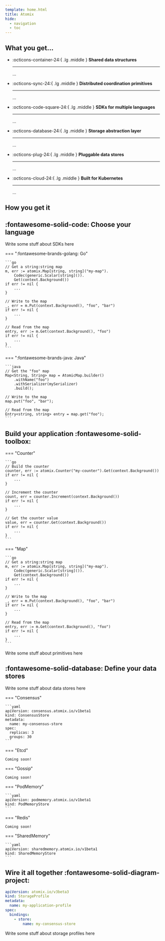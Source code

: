 ```yaml
---
template: home.html
title: Atomix
hide:
  - navigation
  - toc
---
```


## What you get...

<div class="grid cards features" markdown>

-   :octicons-container-24:{ .lg .middle } __Shared data structures__

    ---

    ...

-   :octicons-sync-24:{ .lg .middle } __Distributed coordination primitives__

    ---

    ...

-   :octicons-code-square-24:{ .lg .middle } __SDKs for multiple languages__

    ---

    ...

-   :octicons-database-24:{ .lg .middle } __Storage abstraction layer__

    ---

    ...

-   :octicons-plug-24:{ .lg .middle } __Pluggable data stores__

    ---

    ...

-   :octicons-cloud-24:{ .lg .middle } __Built for Kubernetes__

    ---

    ...

</div>

## How you get it

<div class="grids steps" markdown>

## :fontawesome-solid-code: Choose your language

<div class="grid left-text" markdown>

Write some stuff about SDKs here

=== ":fontawesome-brands-golang: Go"

    ```go
    // Get a string:string map
    m, err := atomix.Map[string, string]("my-map").
        Codec(generic.Scalar[string]()).
        Get(context.Background())
    if err != nil {
        ...
    }

    // Write to the map
    _, err = m.Put(context.Background(), "foo", "bar")
    if err != nil {
        ...
    }

    // Read from the map
    entry, err := m.Get(context.Background(), "foo")
    if err != nil {
        ...
    }
    ```

=== ":fontawesome-brands-java: Java"

    ```java
    // Get the "foo" map
    Map<String, String> map = AtomicMap.builder()
        .withName("foo")
        .withSerializer(mySerializer)
        .build();

    // Write to the map
    map.put("foo", "bar");

    // Read from the map
    Entry<string, string> entry = map.get("foo");
    ```

</div>

## Build your application :fontawesome-solid-toolbox:

<div class="grid right-text" markdown>

=== "Counter"

    ```go
    // Build the counter
    counter, err := atomix.Counter("my-counter").Get(context.Background())
    if err != nil {
        ...
    }

    // Increment the counter
    count, err = counter.Increment(context.Background())
    if err != nil {
        ...
    }

    // Get the counter value
    value, err = counter.Get(context.Background())
    if err != nil {
        ...
    }
    ```

=== "Map"

    ```go
    // Get a string:string map
    m, err := atomix.Map[string, string]("my-map").
        Codec(generic.Scalar[string]()).
        Get(context.Background())
    if err != nil {
        ...
    }

    // Write to the map
    _, err = m.Put(context.Background(), "foo", "bar")
    if err != nil {
        ...
    }

    // Read from the map
    entry, err := m.Get(context.Background(), "foo")
    if err != nil {
        ...
    }
    ```

Write some stuff about primitives here

</div>

## :fontawesome-solid-database: Define your data stores

<div class="grid left-text" markdown>

Write some stuff about data stores here

=== "Consensus"

    ```yaml
    apiVersion: consensus.atomix.io/v1beta1
    kind: ConsensusStore
    metadata:
      name: my-consensus-store
    spec:
      replicas: 3
      groups: 30
    ```

=== "Etcd"

    Coming soon!

=== "Gossip"

    Coming soon!

=== "PodMemory"

    ```yaml
    apiVersion: podmemory.atomix.io/v1beta1
    kind: PodMemoryStore
    ```

=== "Redis"

    Coming soon!

=== "SharedMemory"

    ```yaml
    apiVersion: sharedmemory.atomix.io/v1beta1
    kind: SharedMemoryStore
    ```

</div>

## Wire it all together :fontawesome-solid-diagram-project:

<div class="grid right-text" markdown>

```yaml
apiVersion: atomix.io/v3beta3
kind: StorageProfile
metadata:
  name: my-application-profile
spec:
  bindings:
    - store:
        name: my-consensus-store
```

Write some stuff about storage profiles here

</div>

</div>
